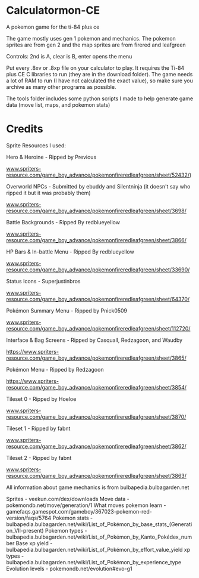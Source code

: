 # Calculatormon-CE
A pokemon game for the ti-84 plus ce

The game mostly uses gen 1 pokemon and mechanics. The pokemon sprites are from gen 2 and the map sprites are from firered and leafgreen

Controls: 2nd is A, clear is B, enter opens the menu

Put every .8xv or .8xp file on your calculator to play. It requires the Ti-84 plus CE C libraries to run (they are in the download folder). The game needs a lot of RAM to run (I have not calculated the exact value), so make sure you archive as many other programs as possible.


The tools folder includes some python scripts I made to help generate game data (move list, maps, and pokemon stats)




# Credits



Sprite Resources I used:

Hero & Heroine - Ripped by Previous

www.spriters-resource.com/game_boy_advance/pokemonfireredleafgreen/sheet/52432/)

Overworld NPCs - Submitted by ebuddy and Silentninja (it doesn't say who ripped it but it was probably them)

www.spriters-resource.com/game_boy_advance/pokemonfireredleafgreen/sheet/3698/

Battle Backgrounds - Ripped By redblueyellow

www.spriters-resource.com/game_boy_advance/pokemonfireredleafgreen/sheet/3866/

HP Bars & In-battle Menu - Ripped By redblueyellow

www.spriters-resource.com/game_boy_advance/pokemonfireredleafgreen/sheet/33690/

Status Icons - Superjustinbros

www.spriters-resource.com/game_boy_advance/pokemonfireredleafgreen/sheet/64370/

Pokémon Summary Menu - Ripped by Pnick0509

www.spriters-resource.com/game_boy_advance/pokemonfireredleafgreen/sheet/112720/

Interface & Bag Screens - Ripped by Casquall, Redzagoon, and Waudby

https://www.spriters-resource.com/game_boy_advance/pokemonfireredleafgreen/sheet/3865/

Pokémon Menu - Ripped by Redzagoon

https://www.spriters-resource.com/game_boy_advance/pokemonfireredleafgreen/sheet/3854/

Tileset 0 - Ripped by Hoeloe

www.spriters-resource.com/game_boy_advance/pokemonfireredleafgreen/sheet/3870/

Tileset 1 - Ripped by fabnt

www.spriters-resource.com/game_boy_advance/pokemonfireredleafgreen/sheet/3862/

Tileset 2 - Ripped by fabnt

www.spriters-resource.com/game_boy_advance/pokemonfireredleafgreen/sheet/3863/
  
  
All information about game mechanics is from bulbapedia.bulbagarden.net

Sprites - veekun.com/dex/downloads
Move data - pokemondb.net/move/generation/1
What moves pokemon learn - gamefaqs.gamespot.com/gameboy/367023-pokemon-red-version/faqs/5764
Pokemon stats - bulbapedia.bulbagarden.net/wiki/List_of_Pokémon_by_base_stats_(Generation_VII-present)
Pokemon types - bulbapedia.bulbagarden.net/wiki/List_of_Pokémon_by_Kanto_Pokédex_number
Base xp yield - bulbapedia.bulbagarden.net/wiki/List_of_Pokémon_by_effort_value_yield
xp types - bulbapedia.bulbagarden.net/wiki/List_of_Pokémon_by_experience_type
Evolution levels - pokemondb.net/evolution#evo-g1
